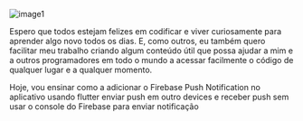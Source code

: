 

![image1](https://github.com/Jacob-dvlp/send-notification-and-receive-notification/blob/master/push_firebase.png)

 Espero que todos estejam felizes em codificar e viver curiosamente para aprender algo novo todos os dias. E, como outros, eu também quero facilitar meu trabalho criando algum conteúdo útil que possa ajudar a mim e a outros programadores em todo o mundo a acessar facilmente o código de qualquer lugar e a qualquer momento.

Hoje, vou ensinar como a adicionar o Firebase Push Notification no aplicativo usando flutter enviar  push em outro devices  e receber  push  sem usar o console do Firebase para enviar  notificação
